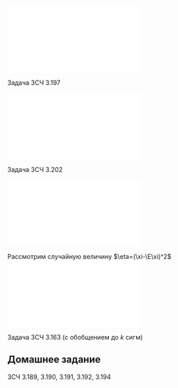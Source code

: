 ![Условное математическое ожидание](Определения/Условное%20математическое%20ожидание.md)

Задача ЗСЧ 3.197

![Полное математическое ожидание](Определения/Полное%20математическое%20ожидание.md)

Задача ЗСЧ 3.202

![Неравенство Маркова](Определения/Неравенство%20Маркова.md)

Рассмотрим случайную величину $\eta=(\xi-\E\xi)^2$
![Неравенство Чебышёва](Определения/Неравенство%20Чебышёва.md)

Задача ЗСЧ 3.163 (с обобщением до $k$ сигм)
## Домашнее задание

ЗСЧ 3.189, 3.190, 3.191, 3.192, 3.194
